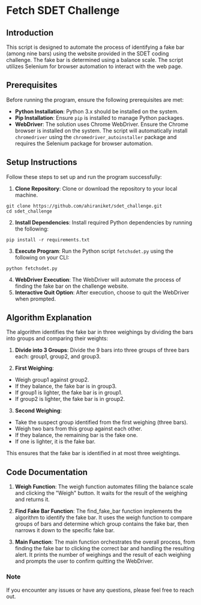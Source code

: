 # Fetch SDET Challenge

## Introduction
This script is designed to automate the process of identifying a fake bar (among nine bars) using the website provided in the SDET coding challenge. The fake bar is determined using a balance scale. The script utilizes Selenium for browser automation to interact with the web page.

## Prerequisites
Before running the program, ensure the following prerequisites are met:
- **Python Installation**: Python 3.x should be installed on the system.
- **Pip Installation**: Ensure `pip` is installed to manage Python packages.
- **WebDriver**: The solution uses Chrome WebDriver. Ensure the Chrome browser is installed on the system. The script will automatically install `chromedriver` using the `chromedriver_autoinstaller` package and requires the Selenium package for browser automation.


## Setup Instructions
Follow these steps to set up and run the program successfully:
1. **Clone Repository**: Clone or download the repository to your local machine.
```
git clone https://github.com/ahiraniket/sdet_challenge.git
cd sdet_challenge
```
2. **Install Dependencies**: Install required Python dependencies by running the following:
```
pip install -r requirements.txt
```
3. **Execute Program**: Run the Python script `fetchsdet.py` using the following on your CLI:
``` 
python fetchsdet.py
```
4. **WebDriver Execution**: The WebDriver will automate the process of finding the fake bar on the challenge website.
5. **Interactive Quit Option**: After execution, choose to quit the WebDriver when prompted.


## Algorithm Explanation
The algorithm identifies the fake bar in three weighings by dividing the bars into groups and comparing their weights:

1. **Divide into 3 Groups**:
Divide the 9 bars into three groups of three bars each: group1, group2, and group3.

2. **First Weighing**:
- Weigh group1 against group2.
- If they balance, the fake bar is in group3.
- If group1 is lighter, the fake bar is in group1.
- If group2 is lighter, the fake bar is in group2.

3. **Second Weighing**:
- Take the suspect group identified from the first weighing (three bars).
- Weigh two bars from this group against each other.
- If they balance, the remaining bar is the fake one.
- If one is lighter, it is the fake bar.

This ensures that the fake bar is identified in at most three weightings.

## Code Documentation
1. **Weigh Function**:
The weigh function automates filling the balance scale and clicking the "Weigh" button. It waits for the result of the weighing and returns it.

2. **Find Fake Bar Function**:
The find_fake_bar function implements the algorithm to identify the fake bar. It uses the weigh function to compare groups of bars and determine which group contains the fake bar, then narrows it down to the specific fake bar.

3. **Main Function**:
The main function orchestrates the overall process, from finding the fake bar to clicking the correct bar and handling the resulting alert. It prints the number of weighings and the result of each weighing and prompts the user to confirm quitting the WebDriver.

### Note
If you encounter any issues or have any questions, please feel free to reach out.
